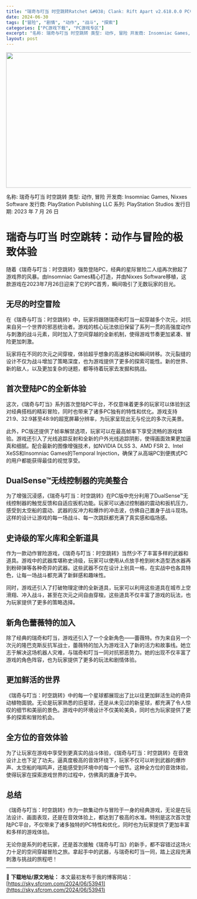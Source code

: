 ```yaml
---
title: "瑞奇与叮当 时空跳转Ratchet &#038; Clank: Rift Apart v2.618.0.0 PC中文 36.21G"
date: 2024-06-30
tags: ["冒险", "剧情", "动作", "战斗", "探索"]
categories: ["PC游戏下载", "PC游戏专区"]
excerpt: "名称: 瑞奇与叮当 时空跳转 类型: 动作, 冒险 开发商: Insomniac Games, Nixxes Software 发行商: PlayStation Publishing LLC 系列: PlayStation Studios 发行日期: 2023 年 7 月 26 日 瑞奇与叮当 时空&hellip;"
layout: post
---
```


<img class="size-full wp-image-53942 aligncenter" src="https://sky.sfcrom.com/wp-content/uploads/2024/06/2024062923055546.webp" alt="" width="660" height="370" />

名称: 瑞奇与叮当 时空跳转
类型: 动作, 冒险
开发商: Insomniac Games, Nixxes Software
发行商: PlayStation Publishing LLC
系列: PlayStation Studios
发行日期: 2023 年 7 月 26 日
<h1>瑞奇与叮当 时空跳转：动作与冒险的极致体验</h1>
随着《瑞奇与叮当：时空跳转》强势登陆PC，经典的星际冒险二人组再次掀起了游戏界的风暴。由Insomniac Games精心打造，并由Nixxes Software移植，这款游戏在2023年7月26日迎来了它的PC首秀，瞬间吸引了无数玩家的目光。
<h2>无尽的时空冒险</h2>
在《瑞奇与叮当：时空跳转》中，玩家将跟随瑞奇和叮当一起穿越多个次元，对抗来自另一个世界的邪恶统治者。游戏的核心玩法依旧保留了系列一贯的高强度动作与刺激的战斗元素，同时加入了空间穿越的全新机制，使得游戏节奏更加紧凑、冒险更加刺激。

玩家将在不同的次元之间穿梭，体验超乎想象的高速移动和瞬间转移。次元裂缝的设计不仅为战斗增加了策略深度，也为游戏提供了更多的探索可能性。新的世界、新的敌人，以及更加复杂的谜题，都等待着玩家去发掘和挑战。
<h2>首次登陆PC的全新体验</h2>
这次，《瑞奇与叮当》系列首次登陆PC平台，不仅意味着更多的玩家可以体验到这对经典搭档的精彩冒险，同时也带来了诸多PC独有的特性和优化。游戏支持21:9、32:9甚至48:9的超宽屏幕分辨率，为玩家呈现出无与伦比的多次元美景。

此外，PC版还提供了帧率解禁选项，玩家可以在最高帧率下享受流畅的游戏体验。游戏还引入了光线追踪反射和全新的户外光线追踪阴影，使得画面效果更加逼真和细腻。配合最新的图像增强技术，如NVIDIA DLSS 3、AMD FSR 2、Intel XeSS和Insomniac Games的Temporal Injection，确保了从高端PC到便携式PC的用户都能获得最佳的视觉享受。
<h2>DualSense™无线控制器的完美整合</h2>
为了增强沉浸感，《瑞奇与叮当：时空跳转》在PC版中充分利用了DualSense™无线控制器的触觉反馈和自适应扳机功能。玩家可以通过控制器的震动和扳机压力，感受到太空船的震动、武器的反冲力和爆炸的冲击波，仿佛自己置身于战斗现场。这样的设计让游戏的每一场战斗、每一次跳跃都充满了真实感和临场感。
<h2>史诗级的军火库和全新道具</h2>
作为一款动作冒险游戏，《瑞奇与叮当：时空跳转》当然少不了丰富多样的武器和道具。游戏中的武器库堪称史诗级，玩家可以使用从点放手枪到树木造型洒水器再到粉碎弹等各种奇异的武器。这些武器不仅在设计上别具一格，在实战中也各具特色，让每一场战斗都充满了新鲜感和趣味性。

同时，游戏还引入了打破物理定律的全新道具，玩家可以利用这些道具在城市上空滑翔、冲入战斗，甚至在次元之间自由穿梭。这些道具不仅丰富了游戏的玩法，也为玩家提供了更多的策略选择。
<h2>新角色蕾薇特的加入</h2>
除了经典的瑞奇和叮当，游戏还引入了一个全新角色——蕾薇特。作为来自另一个次元的隆巴克斯反抗军战士，蕾薇特的加入为游戏注入了新的活力和故事线。她立志于解决这场机器人灾难，与瑞奇和叮当一同对抗邪恶势力。她的出现不仅丰富了游戏的角色阵容，也为玩家提供了更多的玩法和剧情体验。
<h2>更加鲜活的世界</h2>
《瑞奇与叮当：时空跳转》中的每一个星球都展现出了比以往更加鲜活生动的奇异动植物面貌。无论是玩家熟悉的旧星球，还是从未见过的新星球，都充满了令人惊叹的细节和美丽的景色。游戏中的环境设计不仅美轮美奂，同时也为玩家提供了更多的探索和冒险机会。
<h2>全方位的音效体验</h2>
为了让玩家在游戏中享受到更真实的战斗体验，《瑞奇与叮当：时空跳转》在音效设计上也下足了功夫。逼真度极高的音效环绕下，玩家不仅可以听到武器的爆炸声、太空船的嗡鸣声，还能感受到环境中的每一个细节。这种全方位的音效体验，使得玩家在探索游戏世界的过程中，仿佛真的置身于其中。
<h2>总结</h2>
《瑞奇与叮当：时空跳转》作为一款集动作与冒险于一身的经典游戏，无论是在玩法设计、画面表现，还是在音效体验上，都达到了极高的水准。特别是这次首次登陆PC平台，不仅带来了诸多独特的PC特性和优化，同时也为玩家提供了更加丰富和多样的游戏体验。

无论你是系列的老玩家，还是首次接触《瑞奇与叮当》的新手，都不容错过这场火力十足的空间穿越冒险之旅。拿起手中的武器，与瑞奇和叮当一同，踏上这段充满刺激与挑战的旅程吧！

---
📖 **下载地址/原文地址：** 本文最初发布于我的博客网站：[https://sky.sfcrom.com/2024/06/53941](https://sky.sfcrom.com/2024/06/53941)
